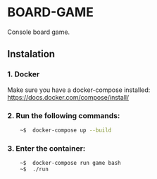 # BOARD-GAME

Console board game.

## Instalation

### 1. Docker
Make sure you have a docker-compose installed: https://docs.docker.com/compose/install/

### 2. Run the following commands:

```bash
    ~$  docker-compose up --build

```
### 3. Enter the container:

```
    ~$  docker-compose run game bash
    ~$  ./run
```
